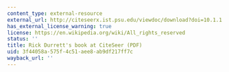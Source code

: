 ```yaml
---
content_type: external-resource
external_url: http://citeseerx.ist.psu.edu/viewdoc/download?doi=10.1.1.155.4899&rep=rep1&type=pdf
has_external_license_warning: true
license: https://en.wikipedia.org/wiki/All_rights_reserved
status: ''
title: Rick Durrett's book at CiteSeer (PDF)
uid: 3f44058a-575f-4c51-aee8-ab9df217ff7c
wayback_url: ''
---
```

